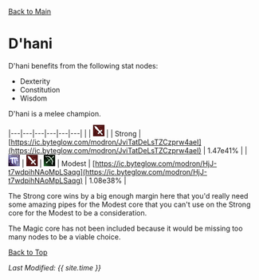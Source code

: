 [Back to Main](index.md)

# D'hani

D'hani benefits from the following stat nodes:

* Dexterity
* Constitution
* Wisdom

D'hani is a melee champion.

|---|---|---|---|---|---|
|   | ![Melee Icon](images\melee.png) |   | Strong  | [https://ic.byteglow.com/modron/JviTatDeLsTZCzprw4aeI](https://ic.byteglow.com/modron/JviTatDeLsTZCzprw4aeI) | 1.47e41% |
| ![Magic Icon](images\magic.png) | ![Melee Icon](images\melee.png) | ![Ranged Icon](images\ranged.png) | Modest  | [https://ic.byteglow.com/modron/HjJ-t7wdpihNAoMpLSaqg](https://ic.byteglow.com/modron/HjJ-t7wdpihNAoMpLSaqg) | 1.08e38% |

The Strong core wins by a big enough margin here that you'd really need some amazing pipes for the Modest core that you can't use on the Strong core for the Modest to be a consideration.

The Magic core has not been included because it would be missing too many nodes to be a viable choice.

[Back to Top](#top)

*Last Modified: {{ site.time }}*